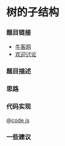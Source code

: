# 树的子结构




### 题目链接

- [牛客网]()
- [欢迎讨论]()

### 题目描述


### 思路


### 代码实现

@[code js](@code/algorithm/剑指/树/hashSubTree.js)

### 一些建议
